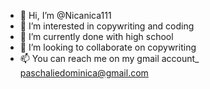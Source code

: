 - 👋 Hi, I’m @Nicanica111
- 👀 I’m interested in copywriting and coding
- 🌱 I’m currently done with high school
- 💞️ I’m looking to collaborate on copywriting
- 📫 You can reach me on my gmail account_ paschaliedominica@gmail.com

<!---
Nicanica111/Nicanica111 is a ✨ special ✨ repository because its `README.md` (this file) appears on your GitHub profile.
You can click the Preview link to take a look at your changes.
--->
